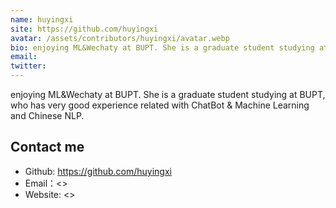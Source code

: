 ```yaml
---
name: huyingxi
site: https://github.com/huyingxi
avatar: /assets/contributors/huyingxi/avatar.webp
bio: enjoying ML&Wechaty at BUPT. She is a graduate student studying at BUPT, who has very good experience related with ChatBot & Machine Learning and Chinese NLP.
email: 
twitter: 
---
```


enjoying ML&Wechaty at BUPT. She is a graduate student studying at BUPT, who has very good experience related with ChatBot & Machine Learning and Chinese NLP.

## Contact me

- Github: <https://github.com/huyingxi>
- Email：<>
- Website: <>
